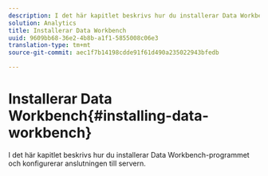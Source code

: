 ```yaml
---
description: I det här kapitlet beskrivs hur du installerar Data Workbench-programmet och konfigurerar anslutningen till servern.
solution: Analytics
title: Installerar Data Workbench
uuid: 9609bb68-36e2-4b8b-a1f1-5855008c06e3
translation-type: tm+mt
source-git-commit: aec1f7b14198cdde91f61d490a235022943bfedb

---
```



# Installerar Data Workbench{#installing-data-workbench}

I det här kapitlet beskrivs hur du installerar Data Workbench-programmet och konfigurerar anslutningen till servern.

